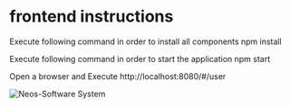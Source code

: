 # frontend instructions

Execute following command in order to install all components
npm install

Execute following command in order to start the application
npm start

Open a browser and Execute
http://localhost:8080/#/user


![Neos-Software System](https://github.com/hhugohm/angular1/tree/master/neossytem_project/neossoftware_front/src/images/neossytem_front.png)


